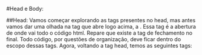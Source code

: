 #Head e Body:

##Head:
Vamos começar explorando as tags presentes no head, mas antes vamos dar uma olhada na tag que abre logo acima, a **<html lang="en">**. Essa tag é a abertura de onde vai todo o código html. Repare que existe a tag de fechamento **</html>** no final. Todo código, por questões de organização, deve ficar dentro do escopo dessas tags.
Agora, voltando a tag head, temos as seguintes tags:
